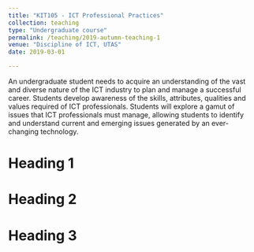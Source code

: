 ```yaml
---
title: "KIT105 - ICT Professional Practices"
collection: teaching
type: "Undergraduate course"
permalink: /teaching/2019-autumn-teaching-1
venue: "Discipline of ICT, UTAS"
date: 2019-03-01

---
```


An undergraduate student needs to acquire an understanding of the vast and diverse nature of the ICT industry to plan and manage a successful career. Students develop awareness of the skills, attributes, qualities and values required of ICT professionals. Students will explore a gamut of issues that ICT professionals must manage, allowing students to identify and understand current and emerging issues generated by an ever-changing technology.

Heading 1
======

Heading 2
======

Heading 3
======
